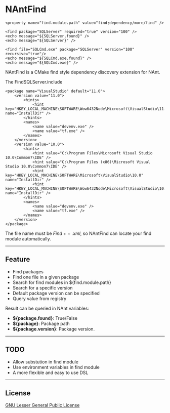 NAntFind
========

	<property name="find.module.path" value="find;dependency/more/find" />

    <find package="SQLServer" required="true" version="100" />
    <echo message="${SQLServer.found}" />
    <echo message="${SQLServer}" />

    <find file="SQLCmd.exe" package="SQLServer" version="100" recursive="true"/>
    <echo message="${SQLCmd.exe.found}" />
    <echo message="${SQLCmd.exe}" />

NAntFind is a CMake find style dependency discovery extension for NAnt.

The FindSQLServer.include

    <package name="VisualStudio" default="11.0">
        <version value="11.0">
        	<hints>
				<hint key="HKEY_LOCAL_MACHINE\SOFTWARE\Wow6432Node\Microsoft\VisualStudio\11.0" name="InstallDir" />
    		</hints>
    		<names>
    			<name value="devenv.exe" />
    			<name value="tf.exe" />
    		</names>
    	</version>
    	<version value="10.0">
    		<hints>
    			<hint value="C:\Program Files\Microsoft Visual Studio 10.0\Common7\IDE" />
    			<hint value="C:\Program Files (x86)\Microsoft Visual Studio 10.0\Common7\IDE" />
				<hint key="HKEY_LOCAL_MACHINE\SOFTWARE\Microsoft\VisualStudio\10.0" name="InstallDir" />
				<hint key="HKEY_LOCAL_MACHINE\SOFTWARE\Wow6432Node\Microsoft\VisualStudio\10.0" name="InstallDir" />
    		</hints>
    		<names>
    			<name value="devenv.exe" />
    			<name value="tf.exe" />
    		</names>
    	</version>
    </package>

The file name must be _Find_ + <package name> + _.xml_, so NAntFind can locate your find module automatically.

----
Feature
----
* Find packages
* Find one file in a given package
* Search for find modules in ${find.module.path}
* Search for a specific version
* Default package version can be specified
* Query value from registry

Result can be queried in NAnt variables:
* **${package.found}**: True/False
* **${package}**: Package path
* **${package.version}**: Package version.

----
TODO
----
* Allow substution in find module
* Use environment variables in find module
* A more flexible and easy to use DSL

----
License
----
[GNU Lesser General Public License][1]


  [1]: http://www.gnu.org/copyleft/lgpl.html
